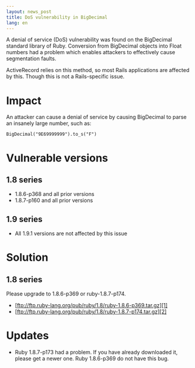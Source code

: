 ```yaml
---
layout: news_post
title: DoS vulnerability in BigDecimal
lang: en
---
```


A denial of service (DoS) vulnerability was found on the BigDecimal
standard library of Ruby. Conversion from BigDecimal objects into Float
numbers had a problem which enables attackers to effectively cause
segmentation faults.

ActiveRecord relies on this method, so most Rails applications are
affected by this. Though this is not a Rails-specific issue.

# Impact

An attacker can cause a denial of service by causing BigDecimal to parse
an insanely large number, such as:

    
    BigDecimal("9E69999999").to_s("F")

# Vulnerable versions

## 1.8 series

* 1\.8.6-p368 and all prior versions
* 1\.8.7-p160 and all prior versions

## 1.9 series

* All 1.9.1 versions are not affected by this issue

# Solution

## 1.8 series

Please upgrade to 1.8.6-p369 or ruby-1.8.7-p174.

* [ftp://ftp.ruby-lang.org/pub/ruby/1.8/ruby-1.8.6-p369.tar.gz][1]
* [ftp://ftp.ruby-lang.org/pub/ruby/1.8/ruby-1.8.7-p174.tar.gz][2]

# Updates

* Ruby 1.8.7-p173 had a problem. If you have already downloaded it,
  please get a newer one. Ruby 1.8.6-p369 do not have this bug.

[1]: ftp://ftp.ruby-lang.org/pub/ruby/1.8/ruby-1.8.6-p369.tar.gz 
[2]: ftp://ftp.ruby-lang.org/pub/ruby/1.8/ruby-1.8.7-p174.tar.gz 
